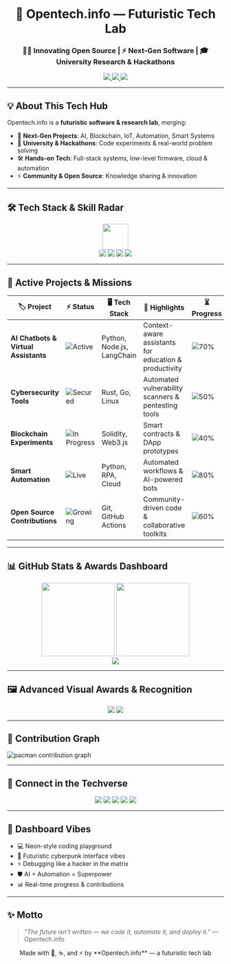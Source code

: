 <h1 align="center">🌌 Opentech.info — Futuristic Tech Lab</h1>
<h3 align="center">👨‍💻 Innovating Open Source | ⚡ Next-Gen Software | 🎓 University Research & Hackathons</h3>

<p align="center">
  <a href="mailto:Opentech.info@protonmail.com">
    <img src="https://img.shields.io/badge/Email-Opentech.info@protonmail.com-000000?style=for-the-badge&logo=protonmail" />
  </a>
  <a href="https://github.com/Opentech-info">
    <img src="https://img.shields.io/badge/GitHub-Opentech.info-181717?style=for-the-badge&logo=github" />
  </a>
  <a href="https://linkedin.com">
    <img src="https://img.shields.io/badge/LinkedIn-Connect-blueviolet?style=for-the-badge&logo=linkedin" />
  </a>
</p>

---

## 💡 About This Tech Hub

Opentech.info is a **futuristic software & research lab**, merging:

- 🌌 **Next-Gen Projects**: AI, Blockchain, IoT, Automation, Smart Systems  
- 🧠 **University & Hackathons**: Code experiments & real-world problem solving  
- 🛠 **Hands-on Tech**: Full-stack systems, low-level firmware, cloud & automation  
- ⚡ **Community & Open Source**: Knowledge sharing & innovation  

---

## 🛠 Tech Stack & Skill Radar

<div align="center">
  <img src="https://skillicons.dev/icons?i=py,ts,js,go,rust,graphql,nextjs,tailwind,nestjs,docker,aws,kubernetes,solidity,cpp" height="60" />
</div>

<div align="center">
  <img src="https://img.shields.io/badge/DevOps-CI/CD-blueviolet?style=for-the-badge&logo=jenkins" />
  <img src="https://img.shields.io/badge/Cloud-AWS-orange?style=for-the-badge&logo=amazonaws" />
  <img src="https://img.shields.io/badge/Automation-RPA-green?style=for-the-badge&logo=robotframework" />
  <img src="https://img.shields.io/badge/Blockchain-Web3-purple?style=for-the-badge&logo=ethereum" />
</div>

---

## 🚀 Active Projects & Missions

| 🏷 Project | ⚡ Status | 🖥 Tech Stack | 🌟 Highlights | ⏳ Progress |
|------------|-----------|--------------|---------------|------------|
| **AI Chatbots & Virtual Assistants** | ![Active](https://img.shields.io/badge/Status-Active-green?style=for-the-badge) | Python, Node.js, LangChain | Context-aware assistants for education & productivity | ![70%](https://progress-bar.dev/70/?title=AI) |
| **Cybersecurity Tools** | ![Secured](https://img.shields.io/badge/Status-Secured-blue?style=for-the-badge) | Rust, Go, Linux | Automated vulnerability scanners & pentesting tools | ![50%](https://progress-bar.dev/50/?title=SecTools) |
| **Blockchain Experiments** | ![In Progress](https://img.shields.io/badge/Status-In%20Progress-yellow?style=for-the-badge) | Solidity, Web3.js | Smart contracts & DApp prototypes | ![40%](https://progress-bar.dev/40/?title=Blockchain) |
| **Smart Automation** | ![Live](https://img.shields.io/badge/Status-Live-brightgreen?style=for-the-badge) | Python, RPA, Cloud | Automated workflows & AI-powered bots | ![80%](https://progress-bar.dev/80/?title=Automation) |
| **Open Source Contributions** | ![Growing](https://img.shields.io/badge/Status-Growing-purple?style=for-the-badge) | Git, GitHub Actions | Community-driven code & collaborative toolkits | ![60%](https://progress-bar.dev/60/?title=OpenSource) |

---

## 📊 GitHub Stats & Awards Dashboard

<div align="center">
  <img src="https://github-readme-stats.vercel.app/api?username=Opentech-info&show_icons=true&theme=radical&count_private=true&hide_border=false" height="170" />
  <img src="https://streak-stats.demolab.com?user=Opentech-info&theme=radical&hide_border=false" height="170" />
</div>

<div align="center">
  <img src="https://github-profile-trophy.vercel.app/?username=Opentech-info&theme=radical&row=1&column=6&margin-w=15&margin-h=15&no-bg=true" />
</div>

---

## 🖼 Advanced Visual Awards & Recognition

<p align="center">
  <img src="https://github-readme-awards.vercel.app/api?username=Opentech-info&theme=radical" />
  <img src="https://github-readme-awards.vercel.app/api?username=Opentech-info&theme=neon" />
</p>

---

## 👾 Contribution Graph

<picture>
  <source media="(prefers-color-scheme: dark)" srcset="https://raw.githubusercontent.com/Opentech-info/Opentech-info/output/pacman-contribution-graph-dark.svg">
  <source media="(prefers-color-scheme: light)" srcset="https://raw.githubusercontent.com/Opentech-info/Opentech-info/output/pacman-contribution-graph.svg">
  <img alt="pacman contribution graph" src="https://raw.githubusercontent.com/Opentech-info/Opentech-info/output/pacman-contribution-graph.svg">
</picture>

---

## 🔗 Connect in the Techverse

<div align="center">
  <a href="https://linkedin.com"><img src="https://img.shields.io/badge/LinkedIn-Connect-blueviolet?style=for-the-badge&logo=linkedin" /></a>
  <a href="https://twitter.com"><img src="https://img.shields.io/badge/Twitter-Follow-00ffff?style=for-the-badge&logo=twitter" /></a>
  <a href="https://discord.com"><img src="https://img.shields.io/badge/Discord-Join-7289DA?style=for-the-badge&logo=discord" /></a>
  <a href="https://dev.to"><img src="https://img.shields.io/badge/Dev.to-Blog-ff00ff?style=for-the-badge&logo=devdotto" /></a>
  <a href="https://youtube.com"><img src="https://img.shields.io/badge/YouTube-Follow-red?style=for-the-badge&logo=youtube" /></a>
</div>

---

## 🎨 Dashboard Vibes

- 💻 Neon-style coding playground  
- 🌈 Futuristic cyberpunk interface vibes  
- ⚡ Debugging like a hacker in the matrix  
- 🛡 AI + Automation = Superpower  
- 📊 Real-time progress & contributions  

---

## ✨ Motto

> *"The future isn’t written — we code it, automate it, and deploy it."* — Opentech.info  

<p align="center">
  Made with 💜, ☕, and ⚡ by **Opentech.info** — a futuristic tech lab
</p>
